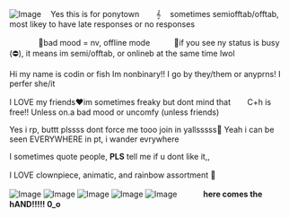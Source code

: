 ![Image](https://github.com/user-attachments/assets/68091c1c-8f32-4d09-a2c2-2b30907963c2)
ㅤYes this is for ponytown
ㅤㅤ𝄞ㅤ sometimes semiofftab/offtab, most likey to have late responses or no responses 


ㅤㅤㅤㅤ🌟bad mood = nv, offline mode
ㅤㅤㅤ🌻if you see ny status is busy (⛔), it means im semi/offtab, or onlineb at the same time lwol

Hi my name is codin or fish
Im nonbinary!! I go by they/them or anyprns! I perfer she/it

I LOVE my friends❤️im sometimes freaky but dont mind thatㅤㅤ
C+h is free!! Unless on.a bad mood or uncomfy (unless friends) 

Yes i rp, buttt plssss dont force me tooo join in yallsssss🌚
Yeah i can be seen EVERYWHERE in pt, i wander evrywhere

I sometimes quote people, **PLS** tell me if u dont like it,, 



I LOVE clownpiece, animatic, and rainbow assortment 🤤ㅤㅤ 

![Image](https://github.com/user-attachments/assets/7c634326-43d1-4f3e-8f11-ef571ef1a892)
![Image](https://github.com/user-attachments/assets/4eed8059-2c68-4fa2-b9c8-75ccbb928f9e)
![Image](https://github.com/user-attachments/assets/b992a017-567a-49a1-a0c9-06ec980e4fae)
![Image](https://github.com/user-attachments/assets/e2c0f2db-49f0-4452-b2f9-6f73c7c24f3e)
![Image](https://github.com/user-attachments/assets/b0a4e1ec-15ed-43b8-8129-1fe64546401f)
   ㅤㅤㅤ ****here comes the hAND!!!!! 0_o****
